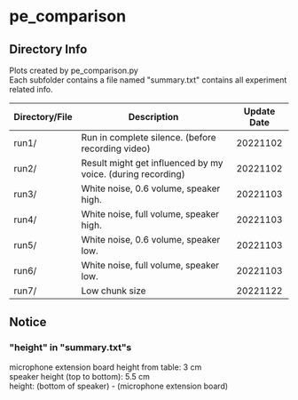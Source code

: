 # pe_comparison

## Directory Info

Plots created by pe_comparison.py<br>
Each subfolder contains a file named "summary.txt" contains all experiment related info.<br>

| Directory/File | Description                                                 | Update Date |
| -------------- | ----------------------------------------------------------- | :---------: |
| run1/          | Run in complete silence. (before recording video)           |  20221102   |
| run2/          | Result might get influenced by my voice. (during recording) |  20221102   |
| run3/          | White noise, 0.6 volume, speaker high.                      |  20221103   |
| run4/          | White noise, full volume, speaker high.                     |  20221103   |
| run5/          | White noise, 0.6 volume, speaker low.                       |  20221103   |
| run6/          | White noise, full volume, speaker low.                      |  20221103   |
| run7/          | Low chunk size                                              |  20221122   |

## Notice

### "height" in "summary.txt"s

microphone extension board height from table: 3 cm<br>
speaker height (top to bottom): 5.5 cm<br>
height: (bottom of speaker) - (microphone extension board)<br>
